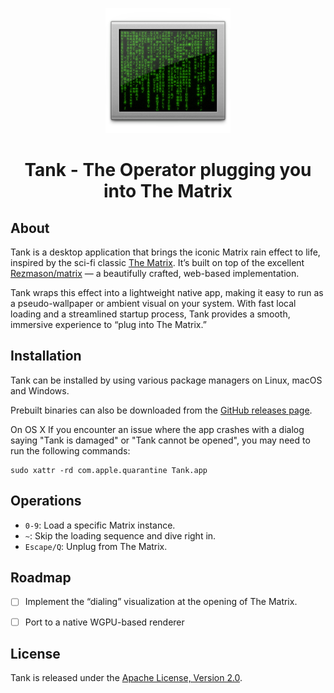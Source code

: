 <p align="center">
    <img width="200" alt="Tank Logo" src="assets/icons/256x256.png">
</p>

<h1 align="center">Tank - The Operator plugging you into The Matrix</h1>

## About

Tank is a desktop application that brings the iconic Matrix rain effect to life, inspired by the sci-fi classic [The Matrix](https://en.wikipedia.org/wiki/The_Matrix). It’s built on top of the excellent [Rezmason/matrix](https://github.com/Rezmason/matrix) — a beautifully crafted, web-based implementation.

Tank wraps this effect into a lightweight native app, making it easy to run as a pseudo-wallpaper or ambient visual on your system. With fast local loading and a streamlined startup process, Tank provides a smooth, immersive experience to “plug into The Matrix.”

## Installation

Tank can be installed by using various package managers on Linux, macOS and Windows.

Prebuilt binaries can also be downloaded from the [GitHub releases page](https://github.com/arctan95/tank/releases).

On OS X If you encounter an issue where the app crashes with a dialog saying "Tank is damaged" or "Tank cannot be opened", you may need to run the following commands:
```
sudo xattr -rd com.apple.quarantine Tank.app
```

## Operations

- `0-9`: Load a specific Matrix instance.
- `~`: Skip the loading sequence and dive right in.
- `Escape/Q`: Unplug from The Matrix.

## Roadmap

- [ ] Implement the “dialing” visualization at the opening of The Matrix.
- [ ] Port to a native WGPU-based renderer


## License

Tank is released under the [Apache License, Version 2.0].

[Apache License, Version 2.0]: https://github.com/arctan95/tank/blob/master/LICENSE